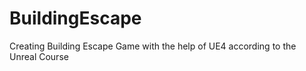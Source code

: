 # BuildingEscape

Creating Building Escape Game with the help of UE4 according to the Unreal Course
